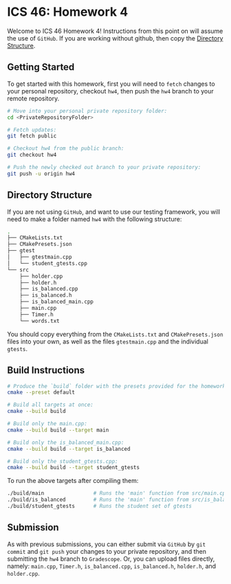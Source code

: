 # ICS 46: Homework 4

Welcome to ICS 46 Homework 4! Instructions from this point on will assume the use of `GitHub`.
If you are working without github, then copy the [Directory Structure](#directory-structure).

## Getting Started

To get started with this homework, first you will need to `fetch` changes to your personal repository,
checkout `hw4`, then push the `hw4` branch to your remote repository.

```bash
# Move into your personal private repository folder:
cd <PrivateRepositoryFolder>

# Fetch updates:
git fetch public

# Checkout hw4 from the public branch:
git checkout hw4

# Push the newly checked out branch to your private repository:
git push -u origin hw4
```

## Directory Structure

If you are not using `GitHub`, and want to use our testing framework, you will need to make a folder
named `hw4` with the following structure:

```bash
.
├── CMakeLists.txt
├── CMakePresets.json
├── gtest
│   ├── gtestmain.cpp
│   └── student_gtests.cpp
└── src
    ├── holder.cpp
    ├── holder.h
    ├── is_balanced.cpp
    ├── is_balanced.h
    ├── is_balanced_main.cpp
    ├── main.cpp
    ├── Timer.h
    └── words.txt
```

You should copy everything from the `CMakeLists.txt` and `CMakePresets.json` files into your own,
as well as the files `gtestmain.cpp` and the individual `gtests`.

## Build Instructions

```bash
# Produce the `build` folder with the presets provided for the homework:
cmake --preset default

# Build all targets at once:
cmake --build build

# Build only the main.cpp:
cmake --build build --target main

# Build only the is_balanced_main.cpp:
cmake --build build --target is_balanced

# Build only the student_gtests.cpp:
cmake --build build --target student_gtests
```

To run the above targets after compiling them:

```bash
./build/main                # Runs the 'main' function from src/main.cpp (assumes you are running this from root folder)
./build/is_balanced         # Runs the 'main' function from src/is_balanced_main.cpp
./build/student_gtests      # Runs the student set of gtests
```

## Submission

As with previous submissions, you can either submit via `GitHub` by `git commit` and `git push`
your changes to your private repository, and then submitting the `hw4` branch to `Gradescope`. Or,
you can upload files directly, namely: `main.cpp`, `Timer.h`, `is_balanced.cpp`, `is_balanced.h`,
`holder.h`, and `holder.cpp`.
